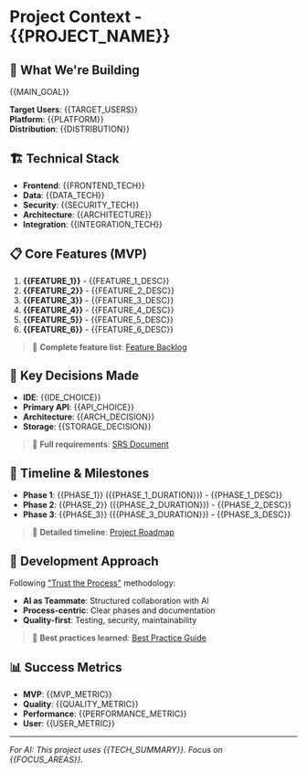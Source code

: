 # Project Context - {{PROJECT_NAME}}

<!-- 
📝 HƯỚNG DẪN SỬ DỤNG TEMPLATE:
1. Thay thế tất cả {{PLACEHOLDER}} bằng thông tin thực tế
2. Điều chỉnh tech stack cho phù hợp với dự án
3. Cập nhật core features dựa trên SRS của bạn
4. Link tới các tài liệu chi tiết đã tạo
-->

## 🎯 **What We're Building**
{{MAIN_GOAL}} <!-- Ví dụ: "Open-source iOS chatbot app supporting multiple LLM API providers" -->

**Target Users**: {{TARGET_USERS}} <!-- Ví dụ: "End-users who want a powerful AI chat app with their own API keys" -->  
**Platform**: {{PLATFORM}} <!-- Ví dụ: "iOS Universal App (iPhone + iPad)" -->  
**Distribution**: {{DISTRIBUTION}} <!-- Ví dụ: "App Store + open source" -->

## 🏗️ **Technical Stack**
<!-- 
💡 TIP: Điều chỉnh tech stack cho phù hợp:
- Web app: React/Vue + Node.js/Python + PostgreSQL/MongoDB
- Mobile: React Native/Flutter + Firebase/Supabase  
- Desktop: Electron + React/Vue
-->
- **Frontend**: {{FRONTEND_TECH}} <!-- Ví dụ: "SwiftUI + Combine" -->
- **Data**: {{DATA_TECH}} <!-- Ví dụ: "Core Data + CloudKit (for sync)" -->
- **Security**: {{SECURITY_TECH}} <!-- Ví dụ: "iOS Keychain (API keys)" -->
- **Architecture**: {{ARCHITECTURE}} <!-- Ví dụ: "MVVM + Clean Architecture" -->
- **Integration**: {{INTEGRATION_TECH}} <!-- Ví dụ: "REST APIs with streaming support" -->

## 📋 **Core Features (MVP)**
<!-- 
📝 HƯỚNG DẪN: Liệt kê 4-6 tính năng cốt lõi từ SRS
Mỗi feature nên có mô tả ngắn gọn
-->
1. **{{FEATURE_1}}** - {{FEATURE_1_DESC}}
2. **{{FEATURE_2}}** - {{FEATURE_2_DESC}}
3. **{{FEATURE_3}}** - {{FEATURE_3_DESC}}
4. **{{FEATURE_4}}** - {{FEATURE_4_DESC}}
5. **{{FEATURE_5}}** - {{FEATURE_5_DESC}}
6. **{{FEATURE_6}}** - {{FEATURE_6_DESC}}

> 📖 **Complete feature list**: [Feature Backlog](../01_preparation/feature_backlog.md)

## 🎯 **Key Decisions Made**
<!-- 
💡 TIP: Ghi lại các quyết định quan trọng để tránh tranh luận lại
Ví dụ: IDE, framework, database, hosting, v.v.
-->
- **IDE**: {{IDE_CHOICE}} <!-- Ví dụ: "Cursor (AI-first) + Xcode (when needed)" -->
- **Primary API**: {{API_CHOICE}} <!-- Ví dụ: "OpenRouter.ai (unified access to multiple models)" -->
- **Architecture**: {{ARCH_DECISION}} <!-- Ví dụ: "MVVM for testability and separation of concerns" -->
- **Storage**: {{STORAGE_DECISION}} <!-- Ví dụ: "Local-first with optional cloud sync" -->

> 📖 **Full requirements**: [SRS Document](../01_preparation/srs_v1.md)

## 📅 **Timeline & Milestones**
<!-- 
📝 HƯỚNG DẪN: Chia dự án thành 2-4 phase chính
Mỗi phase 4-8 tuần, tùy theo quy mô
-->
- **Phase 1**: {{PHASE_1}} ({{PHASE_1_DURATION}}) - {{PHASE_1_DESC}}
- **Phase 2**: {{PHASE_2}} ({{PHASE_2_DURATION}}) - {{PHASE_2_DESC}}
- **Phase 3**: {{PHASE_3}} ({{PHASE_3_DURATION}}) - {{PHASE_3_DESC}}

> 📖 **Detailed timeline**: [Project Roadmap](../01_preparation/project_roadmap.md)

## 🚀 **Development Approach**
Following ["Trust the Process"](https://phucnt.substack.com/p/ai-coding-tu-vibe-coding-en-chuyen) methodology:
- **AI as Teammate**: Structured collaboration with AI
- **Process-centric**: Clear phases and documentation
- **Quality-first**: Testing, security, maintainability

> 📖 **Best practices learned**: [Best Practice Guide](../01_preparation/best_practice.md)

## 📊 **Success Metrics**
<!-- 
💡 TIP: Định nghĩa thành công cụ thể, đo được
Tránh các mục tiêu mơ hồ như "user-friendly"
-->
- **MVP**: {{MVP_METRIC}} <!-- Ví dụ: "Functional chat app by Week 8" -->
- **Quality**: {{QUALITY_METRIC}} <!-- Ví dụ: ">80% test coverage, <5 bugs" -->
- **Performance**: {{PERFORMANCE_METRIC}} <!-- Ví dụ: "<2s app launch, smooth scrolling" -->
- **User**: {{USER_METRIC}} <!-- Ví dụ: "App Store approval, positive feedback" -->

---
*For AI: This project uses {{TECH_SUMMARY}}. Focus on {{FOCUS_AREAS}}.* 
<!-- 
📝 HƯỚNG DẪN: 
- TECH_SUMMARY: Tóm tắt tech stack chính
- FOCUS_AREAS: Các lĩnh vực AI cần chú ý (ví dụ: "iOS best practices, security, clean architecture")
--> 